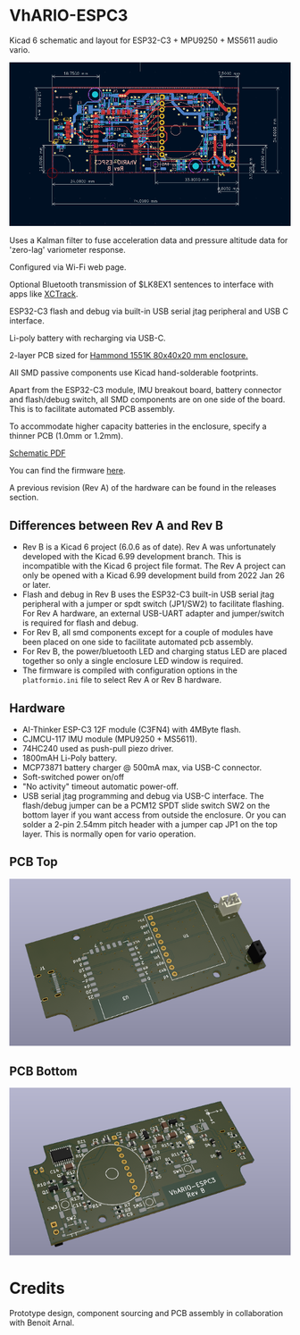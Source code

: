 # VhARIO-ESPC3

Kicad 6 schematic and layout for ESP32-C3 + MPU9250 + MS5611 audio vario. 

<img src="docs/layout.png">

Uses a Kalman filter to fuse acceleration data and pressure altitude data for 'zero-lag' variometer response.

Configured via Wi-Fi web page.

Optional Bluetooth transmission of $LK8EX1 sentences to interface with apps like [XCTrack](https://xctrack.org).

ESP32-C3 flash and debug via built-in USB serial jtag peripheral and USB C interface.

Li-poly battery with recharging via USB-C.

2-layer PCB sized for [Hammond 1551K 80x40x20 mm enclosure.](docs/1551K.pdf)

All SMD passive components use Kicad hand-solderable footprints.

Apart from the ESP32-C3 module, IMU breakout board, battery connector and flash/debug switch, all SMD components are on one side of the board. This is to facilitate automated PCB assembly. 

To accommodate higher capacity batteries in the enclosure, specify a thinner PCB (1.0mm or 1.2mm). 

[Schematic PDF](docs/vhario-espc3-schematic.pdf)

You can find the firmware [here](https://github.com/har-in-air/ESP32C3_BLUETOOTH_AUDIO_VARIO).

A previous revision (Rev A) of the hardware can be found in the releases section.

## Differences between Rev A and Rev B
* Rev B is a Kicad 6 project (6.0.6 as of date). Rev A was unfortunately developed with the Kicad 6.99 development branch. This is incompatible with the Kicad 6 project file format. The Rev A project can only be opened with a Kicad 6.99 development build from 2022 Jan 26 or later.
* Flash and debug in Rev B uses the ESP32-C3 built-in USB serial jtag peripheral with a jumper or spdt switch (JP1/SW2) to facilitate flashing. For Rev A hardware, an external USB-UART adapter and jumper/switch is required for flash and debug. 
* For Rev B, all smd components except for a couple of modules have been placed on one side to facilitate automated pcb assembly.
* For Rev B, the power/bluetooth LED and charging status LED are placed together so only a single enclosure LED window is required.
* The firmware is compiled with configuration options in the `platformio.ini` file to select Rev A or Rev B hardware.


## Hardware

* AI-Thinker  ESP-C3 12F module (C3FN4) with 4MByte flash.
* CJMCU-117 IMU module (MPU9250 + MS5611).
* 74HC240 used as push-pull piezo driver.
* 1800mAH Li-Poly battery.
* MCP73871 battery charger @ 500mA max, via USB-C connector.
* Soft-switched power on/off
* "No activity" timeout automatic power-off.
* USB serial jtag programming and debug via USB-C interface. The flash/debug jumper can be a PCM12 SPDT slide switch SW2 on the bottom layer if you want access from outside the enclosure. Or you can solder a 2-pin 2.54mm pitch header with a jumper cap JP1 on the top layer. This is normally open for vario operation.

## PCB Top
<img src="docs/top.png">

## PCB Bottom
<img src="docs/bottom.png">

# Credits

Prototype design, component sourcing and PCB assembly in collaboration with Benoit Arnal.
 